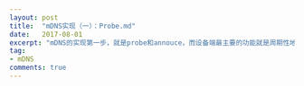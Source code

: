 ```yaml
---
layout: post
title:  "mDNS实现（一）：Probe.md"
date:   2017-08-01
excerpt: "mDNS的实现第一步，就是probe和annouce，而设备端最主要的功能就是周期性地实现probe。probe较annouce更为复杂，容易出错，本文将RFC文档中一些要点记录下来，对DNS完全没有了解的人阅读起来可能会比较懵。。。"
tag:
- mDNS
comments: true
---
```

